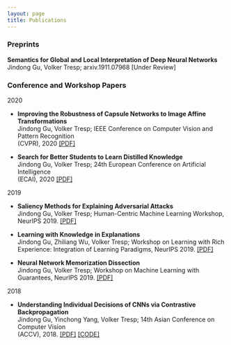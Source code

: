 ```yaml
---
layout: page
title: Publications
---
```

<h3>
    <a name='pub'></a> Preprints
</h3>

<div class="media">
    <div class="media-body">
       <p class="media-heading">
          <strong>Semantics for Global and Local Interpretation of Deep Neural Networks</strong><br />
          Jindong Gu, Volker Tresp; arxiv.1911.07968 [Under Review]
       </p>
    </div>
</div>

<h3>
    <a name='pub'></a> Conference and Workshop Papers
</h3>

2020 <br/>
<ul>
<li> 
 <p> <strong>Improving the Robustness of Capsule Networks to Image Affine Transformations</strong><br />
          Jindong Gu, Volker Tresp; IEEE Conference on Computer Vision and Pattern Recognition <br/> <nobr> (CVPR), 2020 </nobr> <a href="https://arxiv.org/pdf/1911.07968.pdf">[PDF]</a>
</p>    
</li>
    
<li> 
          <strong>Search for Better Students to Learn Distilled Knowledge</strong><br />
          Jindong Gu, Volker Tresp; 24th European Conference on Artificial Intelligence <br/> <nobr> (ECAI), 2020 </nobr> <a href="https://arxiv.org/abs/2001.11612.pdf">[PDF]</a>
</li>
</ul>

2019 <br />
<ul>
<li> 
<div class="media">
    <div class="media-body">
       <p class="media-heading">
          <strong>Saliency Methods for Explaining Adversarial Attacks</strong><br />
          Jindong Gu, Volker Tresp; Human-Centric Machine Learning Workshop, NeurIPS 2019. <a href="https://arxiv.org/pdf/1908.08413.pdf">[PDF]</a>
       </p>
    </div>
</div>
</li>

<li> 
<div class="media">
    <div class="media-body">
       <p class="media-heading">
          <strong>Learning with Knowledge in Explanations</strong><br />
          Jindong Gu, Zhiliang Wu, Volker Tresp; Workshop on Learning with Rich Experience: Integration of Learning Paradigms, NeurIPS 2019. <a href="https://drive.google.com/file/d/18Eyo7XIgJ1L5Toylnp-l1dvN7wMBOPSQ/view">[PDF]</a>
       </p>
    </div>
</div>
</li>

<li> 
<div class="media">
    <div class="media-body">
       <p class="media-heading">
          <strong>Neural Network Memorization Dissection</strong><br />
          Jindong Gu, Volker Tresp; Workshop on Machine Learning with Guarantees, NeurIPS 2019. <a href="https://arxiv.org/pdf/1911.09537.pdf">[PDF]</a>
       </p>
    </div>
</div>
    </li>
</ul>

2018 <br />
<ul>   
<li> 
<div class="media">
    <div class="media-body">
       <p>
          <strong>Understanding Individual Decisions of CNNs via Contrastive Backpropagation</strong><br />
          Jindong Gu, Yinchong Yang, Volker Tresp; 14th Asian Conference on Computer Vision <br/> (ACCV), 2018. <a href="https://arxiv.org/pdf/1812.02100.pdf">[PDF]</a> <a href="https://github.com/JindongGu/Contrastive-LRP">[CODE]</a>
       </p>
    </div>
</div>
</li>
</ul>

<br />




